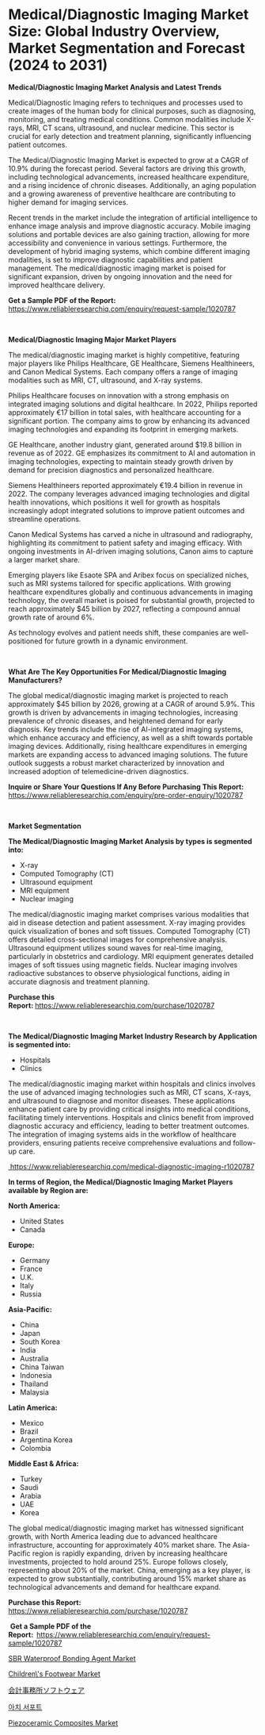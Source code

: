 <p><h1>Medical/Diagnostic Imaging Market Size: Global Industry Overview, Market Segmentation and Forecast (2024 to 2031)</h1></p><p><strong>Medical/Diagnostic Imaging Market Analysis and Latest Trends</strong></p>
<p><p>Medical/Diagnostic Imaging refers to techniques and processes used to create images of the human body for clinical purposes, such as diagnosing, monitoring, and treating medical conditions. Common modalities include X-rays, MRI, CT scans, ultrasound, and nuclear medicine. This sector is crucial for early detection and treatment planning, significantly influencing patient outcomes.</p><p>The Medical/Diagnostic Imaging Market is expected to grow at a CAGR of 10.9% during the forecast period. Several factors are driving this growth, including technological advancements, increased healthcare expenditure, and a rising incidence of chronic diseases. Additionally, an aging population and a growing awareness of preventive healthcare are contributing to higher demand for imaging services.</p><p>Recent trends in the market include the integration of artificial intelligence to enhance image analysis and improve diagnostic accuracy. Mobile imaging solutions and portable devices are also gaining traction, allowing for more accessibility and convenience in various settings. Furthermore, the development of hybrid imaging systems, which combine different imaging modalities, is set to improve diagnostic capabilities and patient management. The medical/diagnostic imaging market is poised for significant expansion, driven by ongoing innovation and the need for improved healthcare delivery.</p></p>
<p><strong>Get a Sample PDF of the Report:&nbsp;</strong> <a href="https://www.reliableresearchiq.com/enquiry/request-sample/1020787">https://www.reliableresearchiq.com/enquiry/request-sample/1020787</a></p>
<p>&nbsp;</p>
<p><strong>Medical/Diagnostic Imaging Major Market Players</strong></p>
<p><p>The medical/diagnostic imaging market is highly competitive, featuring major players like Philips Healthcare, GE Healthcare, Siemens Healthineers, and Canon Medical Systems. Each company offers a range of imaging modalities such as MRI, CT, ultrasound, and X-ray systems.</p><p>Philips Healthcare focuses on innovation with a strong emphasis on integrated imaging solutions and digital healthcare. In 2022, Philips reported approximately €17 billion in total sales, with healthcare accounting for a significant portion. The company aims to grow by enhancing its advanced imaging technologies and expanding its footprint in emerging markets.</p><p>GE Healthcare, another industry giant, generated around $19.8 billion in revenue as of 2022. GE emphasizes its commitment to AI and automation in imaging technologies, expecting to maintain steady growth driven by demand for precision diagnostics and personalized healthcare.</p><p>Siemens Healthineers reported approximately €19.4 billion in revenue in 2022. The company leverages advanced imaging technologies and digital health innovations, which positions it well for growth as hospitals increasingly adopt integrated solutions to improve patient outcomes and streamline operations.</p><p>Canon Medical Systems has carved a niche in ultrasound and radiography, highlighting its commitment to patient safety and imaging efficacy. With ongoing investments in AI-driven imaging solutions, Canon aims to capture a larger market share.</p><p>Emerging players like Esaote SPA and Aribex focus on specialized niches, such as MRI systems tailored for specific applications. With growing healthcare expenditures globally and continuous advancements in imaging technology, the overall market is poised for substantial growth, projected to reach approximately $45 billion by 2027, reflecting a compound annual growth rate of around 6%. </p><p>As technology evolves and patient needs shift, these companies are well-positioned for future growth in a dynamic environment.</p></p>
<p>&nbsp;</p>
<p><strong>What Are The Key Opportunities For Medical/Diagnostic Imaging Manufacturers?</strong></p>
<p><p>The global medical/diagnostic imaging market is projected to reach approximately $45 billion by 2026, growing at a CAGR of around 5.9%. This growth is driven by advancements in imaging technologies, increasing prevalence of chronic diseases, and heightened demand for early diagnosis. Key trends include the rise of AI-integrated imaging systems, which enhance accuracy and efficiency, as well as a shift towards portable imaging devices. Additionally, rising healthcare expenditures in emerging markets are expanding access to advanced imaging solutions. The future outlook suggests a robust market characterized by innovation and increased adoption of telemedicine-driven diagnostics.</p></p>
<p><strong>Inquire or Share Your Questions If Any Before Purchasing This Report:</strong> <a href="https://www.reliableresearchiq.com/enquiry/pre-order-enquiry/1020787">https://www.reliableresearchiq.com/enquiry/pre-order-enquiry/1020787</a></p>
<p>&nbsp;</p>
<p><strong>Market Segmentation</strong></p>
<p><strong>The Medical/Diagnostic Imaging Market Analysis by types is segmented into:</strong></p>
<p><ul><li>X-ray</li><li>Computed Tomography (CT)</li><li>Ultrasound equipment</li><li>MRI equipment</li><li>Nuclear imaging</li></ul></p>
<p><p>The medical/diagnostic imaging market comprises various modalities that aid in disease detection and patient assessment. X-ray imaging provides quick visualization of bones and soft tissues. Computed Tomography (CT) offers detailed cross-sectional images for comprehensive analysis. Ultrasound equipment utilizes sound waves for real-time imaging, particularly in obstetrics and cardiology. MRI equipment generates detailed images of soft tissues using magnetic fields. Nuclear imaging involves radioactive substances to observe physiological functions, aiding in accurate diagnosis and treatment planning.</p></p>
<p><strong>Purchase this Report:&nbsp;</strong><a href="https://www.reliableresearchiq.com/purchase/1020787">https://www.reliableresearchiq.com/purchase/1020787</a></p>
<p>&nbsp;</p>
<p><strong>The Medical/Diagnostic Imaging Market Industry Research by Application is segmented into:</strong></p>
<p><ul><li>Hospitals</li><li>Clinics</li></ul></p>
<p><p>The medical/diagnostic imaging market within hospitals and clinics involves the use of advanced imaging technologies such as MRI, CT scans, X-rays, and ultrasound to diagnose and monitor diseases. These applications enhance patient care by providing critical insights into medical conditions, facilitating timely interventions. Hospitals and clinics benefit from improved diagnostic accuracy and efficiency, leading to better treatment outcomes. The integration of imaging systems aids in the workflow of healthcare providers, ensuring patients receive comprehensive evaluations and follow-up care.</p></p>
<p><a href="https://www.reliableresearchiq.com/medical-diagnostic-imaging-r1020787">&nbsp;https://www.reliableresearchiq.com/medical-diagnostic-imaging-r1020787</a></p>
<p><strong>In terms of Region, the Medical/Diagnostic Imaging Market Players available by Region are:</strong></p>
<p>
    <p> <strong> North America: </strong>
        <ul>
            <li>United States</li>
            <li>Canada</li>
        </ul>
        </p> 
    <p> <strong> Europe: </strong>
        <ul>
            <li>Germany</li>
            <li>France</li>
            <li>U.K.</li>
            <li>Italy</li>
            <li>Russia</li>
        </ul>
        </p> 
    <p> <strong> Asia-Pacific: </strong>
        <ul>
            <li>China</li>
            <li>Japan</li>
            <li>South Korea</li>
            <li>India</li>
            <li>Australia</li>
            <li>China Taiwan</li>
            <li>Indonesia</li>
            <li>Thailand</li>
            <li>Malaysia</li>
        </ul>
        </p> 
    <p> <strong> Latin America: </strong>
        <ul>
            <li>Mexico</li>
            <li>Brazil</li>
            <li>Argentina Korea</li>
            <li>Colombia</li>
        </ul>
        </p> 
    <p> <strong> Middle East & Africa: </strong>
        <ul>
            <li>Turkey</li>
            <li>Saudi</li>
            <li>Arabia</li>
            <li>UAE</li>
            <li>Korea</li>
        </ul>
    </p>
    </p>
<p><p>The global medical/diagnostic imaging market has witnessed significant growth, with North America leading due to advanced healthcare infrastructure, accounting for approximately 40% market share. The Asia-Pacific region is rapidly expanding, driven by increasing healthcare investments, projected to hold around 25%. Europe follows closely, representing about 20% of the market. China, emerging as a key player, is expected to grow substantially, contributing around 15% market share as technological advancements and demand for healthcare expand.</p></p>
<p><strong>Purchase this Report: </strong><a href="https://www.reliableresearchiq.com/purchase/1020787">https://www.reliableresearchiq.com/purchase/1020787</a></p>
<p>&nbsp;<strong>Get a Sample PDF of the Report:&nbsp;&nbsp;</strong><a href="https://www.reliableresearchiq.com/enquiry/request-sample/1020787">https://www.reliableresearchiq.com/enquiry/request-sample/1020787</a></p>
<p><strong></strong></p>
<p><p><a href="https://www.linkedin.com/pulse/sbr-waterproof-bonding-agent-market-emerging-trends-future-tpyaf?trackingId=vzKWYFQaQ4KruPtuSGeCtQ%3D%3D">SBR Waterproof Bonding Agent Market</a></p><p><a href="https://medium.com/@elenorkiehn_40655/what-is-children-s-footwear-market-110730680479">Children\'s Footwear Market</a></p><p><a href="https://medium.com/@kattiehuels/accounting-firms-software-market-%E3%81%AE%E3%82%B0%E3%83%AD%E3%83%BC%E3%83%90%E3%83%AB%E5%B8%82%E5%A0%B4%E6%A6%82%E8%A6%81%E3%81%AF-%E4%B8%96%E7%95%8C%E3%81%8A%E3%82%88%E3%81%B3%E4%B8%BB%E8%A6%81%E5%B8%82%E5%A0%B4%E3%81%AB%E3%81%8A%E3%81%91%E3%82%8B%E6%A5%AD%E7%95%8C%E3%81%AB%E5%BD%B1%E9%9F%BF%E3%82%92%E4%B8%8E%E3%81%88%E3%82%8B%E4%B8%BB%E8%A6%81%E3%81%AA%E3%83%88%E3%83%AC%E3%83%B3%E3%83%89%E3%81%AB%E3%81%A4%E3%81%84%E3%81%A6-%E7%8B%AC%E8%87%AA%E3%81%AE%E8%A6%96%E7%82%B9%E3%82%92%E6%8F%90%E4%BE%9B%E3%81%97%E3%81%BE%E3%81%99-fd510c8bb2c1">会計事務所ソフトウェア</a></p><p><a href="https://medium.com/@exodusallen/arch-supports-market-%EC%9D%98-%EA%B8%80%EB%A1%9C%EB%B2%8C-%EC%8B%9C%EC%9E%A5-%EA%B0%9C%EC%9A%94%EB%8A%94-%EC%A0%84-%EC%84%B8%EA%B3%84-%EB%B0%8F-%EC%A3%BC%EC%9A%94-%EC%8B%9C%EC%9E%A5%EC%9D%98-%EC%82%B0%EC%97%85%EC%97%90-%EC%98%81%ED%96%A5%EC%9D%84-%EB%AF%B8%EC%B9%98%EB%8A%94-%EC%A3%BC%EC%9A%94-%ED%8A%B8%EB%A0%8C%EB%93%9C%EC%97%90-%EB%8C%80%ED%95%9C-%EB%8F%85%ED%8A%B9%ED%95%9C-%EA%B4%80%EC%A0%90%EC%9D%84-%EC%A0%9C%EA%B3%B5%ED%95%A9%EB%8B%88%EB%8B%A4-60ba7d933829">아치 서포트</a></p><p><a href="https://www.linkedin.com/pulse/in-depth-analysis-global-piezoceramic-composites-market-scope-kj0nf?trackingId=WbE54PilSQGZpyX3sP8%2FSw%3D%3D">Piezoceramic Composites Market</a></p></p>